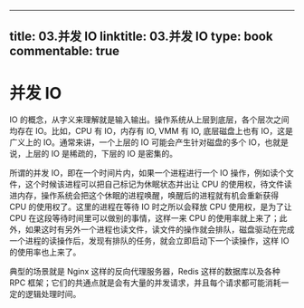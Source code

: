 
---
title: 03.并发 IO
linktitle: 03.并发 IO
type: book
commentable: true
---

# 并发 IO

IO 的概念，从字义来理解就是输入输出。操作系统从上层到底层，各个层次之间均存在 IO。比如，CPU 有 IO，内存有 IO, VMM 有 IO, 底层磁盘上也有 IO，这是广义上的 IO。通常来讲，一个上层的 IO 可能会产生针对磁盘的多个 IO，也就是说，上层的 IO 是稀疏的，下层的 IO 是密集的。

所谓的并发 IO，即在一个时间片内，如果一个进程进行一个 IO 操作，例如读个文件，这个时候该进程可以把自己标记为休眠状态并出让 CPU 的使用权，待文件读进内存，操作系统会把这个休眠的进程唤醒，唤醒后的进程就有机会重新获得 CPU 的使用权了。这里的进程在等待 IO 时之所以会释放 CPU 使用权，是为了让 CPU 在这段等待时间里可以做别的事情，这样一来 CPU 的使用率就上来了；此外，如果这时有另外一个进程也读文件，读文件的操作就会排队，磁盘驱动在完成一个进程的读操作后，发现有排队的任务，就会立即启动下一个读操作，这样 IO 的使用率也上来了。

典型的场景就是 Nginx 这样的反向代理服务器，Redis 这样的数据库以及各种 RPC 框架；它们的共通点就是会有大量的并发请求，并且每个请求都可能消耗一定的逻辑处理时间。

    